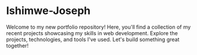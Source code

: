 # Ishimwe-Joseph
Welcome to my new portfolio repository! Here, you'll find a collection of my recent projects showcasing my skills in web development. Explore the projects, technologies, and tools I've used. Let's build something great together!
